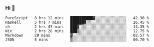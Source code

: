 ### Hi 👋

<!--START_SECTION:waka-->

```text
PureScript   8 hrs 12 mins   ██████████▓░░░░░░░░░░░░░░   42.30 %
Haskell      5 hrs 7 mins    ██████▓░░░░░░░░░░░░░░░░░░   26.45 %
sh           2 hrs 47 mins   ███▓░░░░░░░░░░░░░░░░░░░░░   14.35 %
Nix          2 hrs 28 mins   ███▒░░░░░░░░░░░░░░░░░░░░░   12.75 %
Markdown     29 mins         ▓░░░░░░░░░░░░░░░░░░░░░░░░   02.57 %
JSON         8 mins          ▒░░░░░░░░░░░░░░░░░░░░░░░░   00.70 %
```

<!--END_SECTION:waka-->
